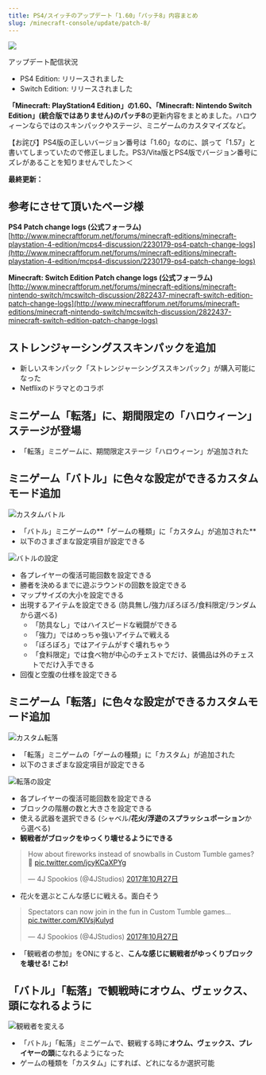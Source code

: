 ```yaml
---
title: PS4/スイッチのアップデート「1.60」「パッチ8」内容まとめ
slug: /minecraft-console/update/patch-8/
---
```


![](https://cdn-ak.f.st-hatena.com/images/fotolife/s/sasigume/20210208/20210208110510.png)

アップデート配信状況

*   PS4 Edition: リリースされました
*   Switch Edition: リリースされました

**「Minecraft: PlayStation4 Edition」の1.60、「Minecraft: Nintendo Switch Edition」(統合版ではありません)のパッチ8**の更新内容をまとめました。ハロウィーンならではのスキンパックやステージ、ミニゲームのカスタマイズなど。

【お詫び】PS4版の正しいバージョン番号は「1.60」なのに、誤って「1.57」と書いてしまっていたので修正しました。PS3/Vita版とPS4版でバージョン番号にズレがあることを知りませんでした＞＜

**最終更新：**

## 参考にさせて頂いたページ様

**PS4 Patch change logs (公式フォーラム)**  
[http://www.minecraftforum.net/forums/minecraft-editions/minecraft-playstation-4-edition/mcps4-discussion/2230179-ps4-patch-change-logs](http://www.minecraftforum.net/forums/minecraft-editions/minecraft-playstation-4-edition/mcps4-discussion/2230179-ps4-patch-change-logs)

**Minecraft: Switch Edition Patch change logs (公式フォーラム)**  
[http://www.minecraftforum.net/forums/minecraft-editions/minecraft-nintendo-switch/mcswitch-discussion/2822437-minecraft-switch-edition-patch-change-logs](http://www.minecraftforum.net/forums/minecraft-editions/minecraft-nintendo-switch/mcswitch-discussion/2822437-minecraft-switch-edition-patch-change-logs)

## ストレンジャーシングススキンパックを追加

*   新しいスキンパック「ストレンジャーシングススキンパック」が購入可能になった
*   Netflixのドラマとのコラボ

## ミニゲーム「転落」に、期間限定の「ハロウィーン」ステージが登場

*   「転落」ミニゲームに、期間限定ステージ「ハロウィーン」が追加された

## ミニゲーム「バトル」に色々な設定ができるカスタムモード追加

![カスタムバトル](https://cdn-ak.f.st-hatena.com/images/fotolife/s/sasigume/20210208/20210208123017.jpg)

*   「バトル」ミニゲームの**「ゲームの種類」に「カスタム」が追加された**
*   以下のさまざまな設定項目が設定できる

![バトルの設定](https://cdn-ak.f.st-hatena.com/images/fotolife/s/sasigume/20210208/20210208090357.jpg)

*   各プレイヤーの復活可能回数を設定できる
*   勝者を決めるまでに遊ぶラウンドの回数を設定できる
*   マップサイズの大小を設定できる
*   出現するアイテムを設定できる (防具無し/強力/ぼろぼろ/食料限定/ランダムから選べる)
    *   「防具なし」ではハイスピードな戦闘ができる
    *   「強力」ではめっちゃ強いアイテムで戦える
    *   「ぼろぼろ」ではアイテムがすぐ壊れちゃう
    *   「食料限定」では食べ物が中心のチェストでだけ、装備品は外のチェストでだけ入手できる
*   回復と空腹の仕様を設定できる

## ミニゲーム「転落」に色々な設定ができるカスタムモード追加

![カスタム転落](https://cdn-ak.f.st-hatena.com/images/fotolife/s/sasigume/20210208/20210208121446.jpg)

*   「転落」ミニゲームの「ゲームの種類」に「カスタム」が追加された
*   以下のさまざまな設定項目が設定できる

![転落の設定](https://cdn-ak.f.st-hatena.com/images/fotolife/s/sasigume/20210208/20210208110232.jpg)

*   各プレイヤーの復活可能回数を設定できる
*   ブロックの階層の数と大きさを設定できる
*   使える武器を選択できる (シャベル/**花火/浮遊のスプラッシュポーション**から選べる)
*   **観戦者がブロックをゆっくり壊せるようにできる**

> How about fireworks instead of snowballs in Custom Tumble games? 🙂 [pic.twitter.com/jcyKCaXPYg](https://t.co/jcyKCaXPYg)
> 
> — 4J Spookios (@4JStudios) [2017年10月27日](https://twitter.com/4JStudios/status/923840966410334209?ref_src=twsrc%5Etfw)

*   花火を選ぶとこんな感じに戦える。面白そう

> Spectators can now join in the fun in Custom Tumble games… [pic.twitter.com/KlVsjKulyd](https://t.co/KlVsjKulyd)
> 
> — 4J Spookios (@4JStudios) [2017年10月27日](https://twitter.com/4JStudios/status/923840076949401600?ref_src=twsrc%5Etfw)

*   「観戦者の参加」をONにすると、**こんな感じに観戦者がゆっくりブロックを壊せる! こわ!**

## 「バトル」「転落」で観戦時にオウム、ヴェックス、頭になれるように

![観戦者を変える](https://cdn-ak.f.st-hatena.com/images/fotolife/s/sasigume/20210208/20210208091135.jpg)

*   「バトル」「転落」ミニゲームで、観戦する時に**オウム、ヴェックス、プレイヤーの頭**になれるようになった
*   ゲームの種類を「カスタム」にすれば、どれになるか選択可能
